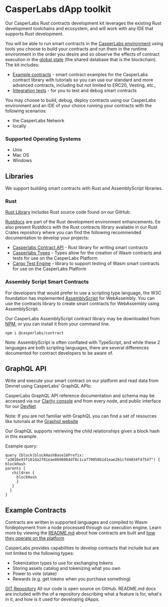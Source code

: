 # CasperLabs dApp toolkit

Our CasperLabs Rust contracts development kit leverages the existing Rust development toolchains and ecosystem, and will work with any IDE that supports Rust development.      

You will be able to run smart contracts in the [CasperLabs environment](https://clarity.casperlabs.io/#/) using tools you choose to build your contracts and run them in the runtime environment in the order you desire and so observe the effects of contract execution in the [global state](https://github.com/CasperLabs/techspec/blob/master/implementation/global-state.rst) (the shared database that is the blockchain). The kit includes:

- [Example contracts](https://github.com/CasperLabs/CasperLabs/tree/v0.14.0/execution-engine/contracts/examples) - smart contract examples for the CasperLabs contract library with tutorials so you can use our standard and more advanced contracts, including but not limited to ERC20, Vesting, etc.,
- [Integration tests](https://github.com/CasperLabs/CasperLabs/tree/v0.14.0/execution-engine/contracts/test) -  for you to test and debug smart contracts

You may choose to build, debug, deploy contracts using our CasperLabs environment and an IDE of your choice running your contracts with the following scenarios:

* the CasperLabs Network
* locally

### Supported Operating Systems

- Unix
- Mac OS
- Windows

## Libraries

We support building smart contracts with Rust and AssemblyScript libraries.

### Rust

[Rust Library](https://github.com/CasperLabs/CasperLabs/tree/v0.14.0/execution-engine/cargo-casperlabs/src) includes Rust source code found on our GitHub.

[Rustdocs](https://docs.rs/releases/search?query=casperlabs) are part of the Rust development environment enhancements. Ee also present Rustdocs with the Rust contracts library available in our Rust Crates repository where you can find the following recommended documentation to develop your projects:

- [Casperlabs Contract API](https://docs.rs/casperlabs-contract/0.2.0/casperlabs_contract/) - Rust library for writing smart contracts
- [Casperlabs Types](https://docs.rs/casperlabs-types/0.2.0/casperlabs_types/) - Types allow for the creation of Wasm contracts and tests for use on the CasperLabs Platform
- [Cargo Test Engine](https://docs.rs/casperlabs-engine-test-support/) - library to support testing of Wasm smart contracts for use on the CasperLabs Platform

### Assembly Script Smart Contracts

For developers that would prefer to use a scripting type language, the W3C foundation has implemented [AssemblyScript](https://docs.assemblyscript.org/) for WebAssembly. You can use the contracts library to create smart contracts for WebAssembly using AssemblyScript.

Our CasperLabs AssemblyScript contract library may be downloaded from [NPM](https://www.npmjs.com/search?q=casperlabs), or you can install it from your command line.

`npm i @casperlabs/contract`

Note: AssemblyScript is often conflated with TypeScript, and while these 2 languages are both scripting languages, there are several differences documented for contract developers to be aware of.

## GraphQL API

Write and execute your smart contract on our platform and read data from Devnet using CasperLabs' GraphQL APIs:

CasperLabs GraphQL API reference documentation and schema may be accessed via our [Clarity console](https://clarity.casperlabs.io/#/) and from every node, and public interface for our [DevNet](http://devnet-graphql.casperlabs.io:40403/graphql)

Note: If you are not familiar with GraphQL you can find a set of resources
like tutorials at the [Graphql website](https://graphql.org/)

Our GraphQL supports retrieving the child relationships given a block hash in this example.

Example query:

```
query {block(blockHashBase16Prefix: "a3016e93f101da2781eae0696064df8c1ca770058b1d1eae261cfd4034f47547") {
blockHash
parents {
   children {
     blockHash
     }
   }
  }
}
```



## Example Contracts

Contracts are written in supported languages and compiled to Wasm fordeployment from a node processed through our execution engine. Learn more by viewing the [README.md](https://github.com/CasperLabs/CasperLabs/blob/v0.14.0/execution-engine/contracts/examples/README.md) about how contracts are built and [how they operate on the platform](https://github.com/CasperLabs/CasperLabs/blob/v0.14.0/docs/CONTRACTS.md)

CasperLabs provides capabilities to develop contracts that include but are not limited to the following types:

- Tokenization types to use for exchanging tokens
- Storing assets catalog and tokenizing what you own
- Power to vote (stake)
- Rewards (e.g. get tokens when you purchase something)

[GIT Repository](https://github.com/CasperLabs/CasperLabs/tree/v0.14.0)
All our code is open source on GitHub. README.md docs are included with the of a repository describing what a feature is for, what's in it, and how is it used for developing dApps.